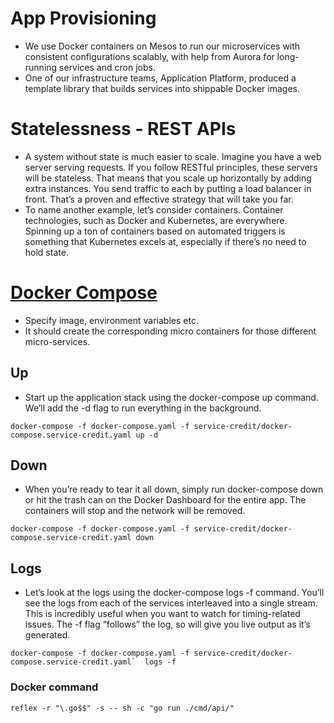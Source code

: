 
# App Provisioning
- We use Docker containers on Mesos to run our microservices with consistent configurations scalably, with help from Aurora for long-running services and cron jobs.
- One of our infrastructure teams, Application Platform, produced a template library that builds services into shippable Docker images.

# Statelessness - REST APIs
- A system without state is much easier to scale. Imagine you have a web server serving requests. If you follow RESTful principles, these servers will be stateless. That means that you scale up horizontally by adding extra instances. You send traffic to each by putting a load balancer in front. That’s a proven and effective strategy that will take you far.
- To name another example, let’s consider containers. Container technologies, such as Docker and Kubernetes, are everywhere. Spinning up a ton of containers based on automated triggers is something that Kubernetes excels at, especially if there’s no need to hold state.

# [Docker Compose]( https://docs.docker.com/get-started/08_using_compose/)
- Specify image, environment variables etc.
- It should create the corresponding micro containers for those different micro-services.

## Up
- Start up the application stack using the docker-compose up command. We’ll add the -d flag to run everything in the background.

````
docker-compose -f docker-compose.yaml -f service-credit/docker-compose.service-credit.yaml up -d
````

## Down
- When you’re ready to tear it all down, simply run docker-compose down or hit the trash can on the Docker Dashboard for the entire app. The containers will stop and the network will be removed.

````
docker-compose -f docker-compose.yaml -f service-credit/docker-compose.service-credit.yaml down
````

## Logs
- Let’s look at the logs using the docker-compose logs -f command. You’ll see the logs from each of the services interleaved into a single stream. This is incredibly useful when you want to watch for timing-related issues. The -f flag “follows” the log, so will give you live output as it’s generated.

````
docker-compose -f docker-compose.yaml -f service-credit/docker-compose.service-credit.yaml`  logs -f
````

### Docker command

````
reflex -r "\.go$$" -s -- sh -c "go run ./cmd/api/"
````